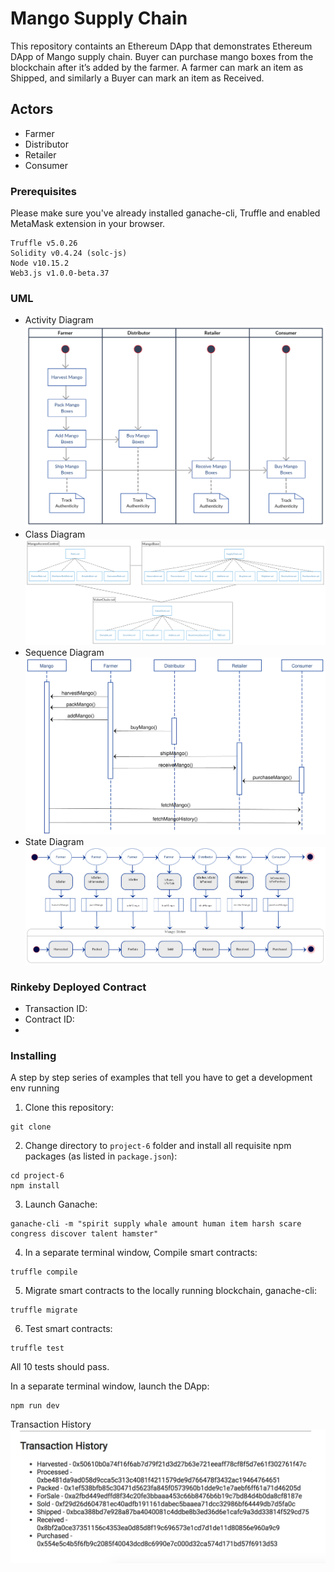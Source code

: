 # Mango Supply Chain

This repository containts an Ethereum DApp that demonstrates Ethereum DApp of Mango supply chain. Buyer can purchase mango boxes from the blockchain after it’s added by the farmer. A farmer can mark an item as Shipped, and similarly a Buyer can mark an item as Received.


## Actors
- Farmer
- Distributor
- Retailer
- Consumer

### Prerequisites

Please make sure you've already installed ganache-cli, Truffle and enabled MetaMask extension in your browser.

```
Truffle v5.0.26
Solidity v0.4.24 (solc-js)
Node v10.15.2
Web3.js v1.0.0-beta.37
```

### UML
- Activity Diagram
![Activity Diagram](https://github.com/Lana20199/MSC/blob/master/UML/Activity.png)
- Class Diagram
![Class Diagram](https://github.com/Lana20199/MSC/blob/master/UML/Class%20Diagram.png)
- Sequence Diagram
![Sequence Diagram](https://github.com/Lana20199/MSC/blob/master/UML/Sequence%20Diagram.png)
- State Diagram
![State Diagram](https://github.com/Lana20199/MSC/blob/master/UML/State.png)

### Rinkeby Deployed Contract 
- Transaction ID:
- Contract ID:
- 

### Installing

A step by step series of examples that tell you have to get a development env running

1. Clone this repository:

```
git clone 
```

2. Change directory to ```project-6``` folder and install all requisite npm packages (as listed in ```package.json```):

```
cd project-6
npm install
```

3. Launch Ganache:

```
ganache-cli -m "spirit supply whale amount human item harsh scare congress discover talent hamster"
```

4. In a separate terminal window, Compile smart contracts:

```
truffle compile
```

5. Migrate smart contracts to the locally running blockchain, ganache-cli:

```
truffle migrate
```

6. Test smart contracts:

```
truffle test
```

All 10 tests should pass.

In a separate terminal window, launch the DApp:

```
npm run dev
```
Transaction History 
![History](https://github.com/Lana20199/MSC/blob/master/History.png)

